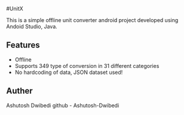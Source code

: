 #UnitX

This is a simple offline unit converter android project developed using Andoid Studio, Java.
<br>
<h2>Features</h2>
<ul>
  <li>Offline</li>
  <li>Supports 349 type of conversion in 31 different categories</li>
  <li>No hardcoding of data, JSON dataset used!</li>
</ul>
<h2>Auther</h2>
Ashutosh Dwibedi
github - Ashutosh-Dwibedi
